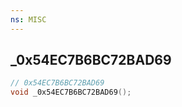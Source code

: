```yaml
---
ns: MISC
---
```

## _0x54EC7B6BC72BAD69

```c
// 0x54EC7B6BC72BAD69
void _0x54EC7B6BC72BAD69();
```

